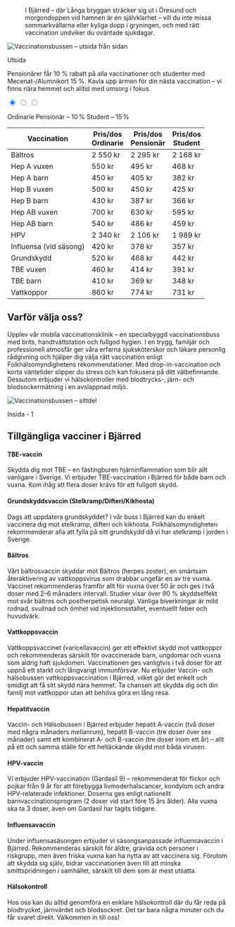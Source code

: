 <p style="padding-left: 40px;">I Bj&auml;rred &ndash; d&auml;r L&aring;nga bryggan str&auml;cker sig ut i &Ouml;resund och morgondoppen vid hamnen &auml;r en sj&auml;lvklarhet &ndash; vill du inte missa sommarkv&auml;llarna eller kyliga dopp i gryningen, och med r&auml;tt vaccination undviker du ov&auml;ntade sjukdagar.</p>
<div class="bus-gallery-row">
<div class="bus-gallery-col">
<div class="img-wrapper"><img class="bus-img img-blue-glow" src="/episerver/CMS/Content/globalassets/vaccincenter-varvet/1.webp,,146844?epieditmode=False" alt="Vaccinationsbussen &ndash; utsida fr&aring;n sidan" /></div>
<div class="card-body p-0">
<p class="card-text bus-title text-center">Utsida</p>
</div>
</div>
<p>Pension&auml;rer f&aring;r 10 % rabatt p&aring; alla vaccinationer och studenter med Mecenat-/Alumnikort 15 %. Kavla upp &auml;rmen f&ouml;r din n&auml;sta vaccination &ndash; vi finns n&auml;ra hemmet och alltid med omsorg i fokus.</p>
<!-- ==================== END: VACCINBUSS IMAGE ROW ====================

<section class="price-box compact sidebar-content">
<h3 class="price-heading">Prislista</h3>
<!-- toggles -->
<p><input id="v-ord" class="price-toggle-input visually-hidden" checked="checked" name="price-view" type="radio" /> <input id="v-pen" class="price-toggle-input visually-hidden" name="price-view" type="radio" /> <input id="v-stu" class="price-toggle-input visually-hidden" name="price-view" type="radio" /></p>
<div class="price-toggle-labels"><label class="price-toggle-label" for="v-ord">Ordinarie</label> <label class="price-toggle-label" for="v-pen">Pension&auml;r &ndash; 10&thinsp;%</label> <label class="price-toggle-label" for="v-stu">Student &ndash; 15&thinsp;%</label></div>
<!-- price table -->
<table class="price-table">
<thead>
<tr>
<th class="price-vaccine">Vaccination</th>
<th class="price-col ord">Pris/dos<br />Ordinarie</th>
<th class="price-col pen">Pris/dos<br />Pension&auml;r</th>
<th class="price-col stu">Pris/dos<br />Student</th>
</tr>
</thead>
<tbody>
<tr>
<td class="price-vaccine">B&auml;ltros</td>
<td class="price-val ord">2 550 kr</td>
<td class="price-val pen">2 295 kr</td>
<td class="price-val stu">2 168 kr</td>
</tr>
<tr>
<td class="price-vaccine">Hep A vuxen</td>
<td class="price-val ord">550 kr</td>
<td class="price-val pen">495 kr</td>
<td class="price-val stu">468 kr</td>
</tr>
<tr>
<td class="price-vaccine">Hep A barn</td>
<td class="price-val ord">450 kr</td>
<td class="price-val pen">405 kr</td>
<td class="price-val stu">382 kr</td>
</tr>
<tr>
<td class="price-vaccine">Hep B vuxen</td>
<td class="price-val ord">500 kr</td>
<td class="price-val pen">450 kr</td>
<td class="price-val stu">425 kr</td>
</tr>
<tr>
<td class="price-vaccine">Hep B barn</td>
<td class="price-val ord">430 kr</td>
<td class="price-val pen">387 kr</td>
<td class="price-val stu">366 kr</td>
</tr>
<tr>
<td class="price-vaccine">Hep AB vuxen</td>
<td class="price-val ord">700 kr</td>
<td class="price-val pen">630 kr</td>
<td class="price-val stu">595 kr</td>
</tr>
<tr>
<td class="price-vaccine">Hep AB barn</td>
<td class="price-val ord">540 kr</td>
<td class="price-val pen">486 kr</td>
<td class="price-val stu">459 kr</td>
</tr>
<tr>
<td class="price-vaccine">HPV</td>
<td class="price-val ord">2 340 kr</td>
<td class="price-val pen">2 106 kr</td>
<td class="price-val stu">1 989 kr</td>
</tr>
<tr>
<td class="price-vaccine">Influensa (vid s&auml;song)</td>
<td class="price-val ord">420 kr</td>
<td class="price-val pen">378 kr</td>
<td class="price-val stu">357 kr</td>
</tr>
<tr>
<td class="price-vaccine">Grundskydd</td>
<td class="price-val ord">520 kr</td>
<td class="price-val pen">468 kr</td>
<td class="price-val stu">442 kr</td>
</tr>
<tr>
<td class="price-vaccine">TBE vuxen</td>
<td class="price-val ord">460 kr</td>
<td class="price-val pen">414 kr</td>
<td class="price-val stu">391 kr</td>
</tr>
<tr>
<td class="price-vaccine">TBE barn</td>
<td class="price-val ord">410 kr</td>
<td class="price-val pen">369 kr</td>
<td class="price-val stu">348 kr</td>
</tr>
<tr>
<td class="price-vaccine">Vattkoppor</td>
<td class="price-val ord">860 kr</td>
<td class="price-val pen">774 kr</td>
<td class="price-val stu">731 kr</td>
</tr>
</tbody>
</table>
<h2 class="subtitle">Varf&ouml;r v&auml;lja oss?</h2>
<p>Upplev v&aring;r mobila vaccinationsklinik &ndash; en specialbyggd vaccinationsbuss med brits, handtv&auml;ttstation och fullgod hygien. I en trygg, familj&auml;r och professionell atmosf&auml;r ger v&aring;ra erfarna sjuksk&ouml;terskor och l&auml;kare personlig r&aring;dgivning och hj&auml;lper dig v&auml;lja r&auml;tt vaccination enligt Folkh&auml;lsomyndighetens rekommendationer. Med drop-in-vaccination och korta v&auml;ntetider slipper du stress och kan fokusera p&aring; ditt v&auml;lbefinnande. Dessutom erbjuder vi h&auml;lsokontroller med blodtrycks-, j&auml;rn- och blodsockerm&auml;tning i en avslappnad milj&ouml;.</p>
<div class="bus-gallery-col">
<div class="img-wrapper"><img class="bus-img img-blue-glow" src="/episerver/CMS/Content/globalassets/vaccincenter-varvet/2.webp,,146843?epieditmode=False" alt="Vaccinationsbussen &ndash; sittdel" /></div>
<div class="card-body p-0">
<p class="card-text bus-title text-center">Insida - 1</p>
</div>
</div>
<section class="vaccination-info">
<h2 class="subtitle">Tillg&auml;ngliga vacciner i Bj&auml;rred</h2>
<h4 class="vaccine-heading">TBE-vaccin</h4>
<p>Skydda dig mot TBE &ndash; en f&auml;stingburen hj&auml;rninflammation som blir allt vanligare i Sverige. Vi erbjuder TBE-vaccination i Bj&auml;rred f&ouml;r b&aring;de barn och vuxna. Kom ih&aring;g att flera doser kr&auml;vs f&ouml;r ett fullgott skydd.</p>
<h4 class="vaccine-heading">Grundskyddsvaccin (Stelkramp/Difteri/Kikhosta)</h4>
<p>Dags att uppdatera grundskyddet? I v&aring;r buss i Bj&auml;rred kan du enkelt vaccinera dig mot stelkramp, difteri och kikhosta. Folkh&auml;lsomyndigheten rekommenderar alla att fylla p&aring; sitt grundskydd d&aring; vi har stelkramp i jorden i Sverige.</p>
<h4 class="vaccine-heading">B&auml;ltros</h4>
<p>V&aring;rt b&auml;ltrosvaccin skyddar mot B&auml;ltros (herpes zoster), en sm&auml;rtsam &aring;teraktivering av vattkoppsvirus som drabbar ungef&auml;r en av tre vuxna. Vaccinet rekommenderas framf&ouml;r allt f&ouml;r vuxna &ouml;ver 50 &aring;r och ges i tv&aring; doser med 2&ndash;6 m&aring;naders intervall. Studier visar &ouml;ver 90 % skyddseffekt mot sv&aring;r b&auml;ltros och postherpetisk neuralgi. Vanliga biverkningar &auml;r mild rodnad, svullnad och &ouml;mhet vid injektionsst&auml;llet, eventuellt feber och huvudv&auml;rk.</p>
<h4 class="vaccine-heading">Vattkoppsvaccin</h4>
<p>Vattkoppsvaccinet (varicellavaccin) ger ett effektivt skydd mot vattkoppor och rekommenderas s&auml;rskilt f&ouml;r ovaccinerade barn, ungdomar och vuxna som aldrig haft sjukdomen. Vaccinationen ges vanligtvis i tv&aring; doser f&ouml;r att uppn&aring; ett starkt och l&aring;ngvarigt immunf&ouml;rsvar. Nu erbjuder Vaccin- och h&auml;lsobussen vattkoppsvaccination i Bj&auml;rred, vilket g&ouml;r det enkelt och smidigt att f&aring; sitt skydd n&auml;ra hemmet. Ta chansen att skydda dig och din familj mot vattkoppor utan att beh&ouml;va g&ouml;ra en l&aring;ng resa.</p>
<h4 class="vaccine-heading">Hepatitvaccin</h4>
<p>Vaccin- och H&auml;lsobussen i Bj&auml;rred erbjuder hepatit A-vaccin (tv&aring; doser med n&aring;gra m&aring;naders mellanrum), hepatit B-vaccin (tre doser &ouml;ver sex m&aring;nader) samt ett kombinerat A- och B-vaccin (tre doser inom ett &aring;r) &ndash; allt p&aring; ett och samma st&auml;lle f&ouml;r ett helt&auml;ckande skydd mot b&aring;da virusen.</p>
<h4 class="vaccine-heading">HPV-vaccin</h4>
<p>Vi erbjuder HPV-vaccination (Gardasil 9) &ndash; rekommenderat f&ouml;r flickor och pojkar fr&aring;n 9 &aring;r f&ouml;r att f&ouml;rebygga livmoderhalscancer, kondylom och andra HPV-relaterade infektioner. Doserna ges enligt nationellt barnvaccinationsprogram (2 doser vid start f&ouml;re 15 &aring;rs &aring;lder). Alla vuxna ska ta 3 doser, &auml;ven om Gardasil har tagits tidigare.</p>
<h4 class="vaccine-heading">Influensavaccin</h4>
<p>Under influensas&auml;songen erbjuder vi s&auml;songsanpassade influensavaccin i Bj&auml;rred. Rekommenderas s&auml;rskilt f&ouml;r &auml;ldre, gravida och personer i riskgrupp, men &auml;ven friska vuxna kan ha nytta av att vaccinera sig. F&ouml;rutom att skydda sig sj&auml;lv, bidrar vaccinationen &auml;ven till att minska smittspridningen i samh&auml;llet, s&auml;rskilt till dem som &auml;r mest utsatta.</p>
<h4 class="vaccine-heading">H&auml;lsokontroll</h4>
<p class="halsokontroll-text">Hos oss kan du alltid genomf&ouml;ra en enklare h&auml;lsokontroll d&auml;r du f&aring;r reda p&aring; blodtrycket, j&auml;rnv&auml;rdet och blodsockret. Det tar bara n&aring;gra minuter och du f&aring;r svaret direkt. V&auml;lkommen in till oss!</p>
</section>
</div>